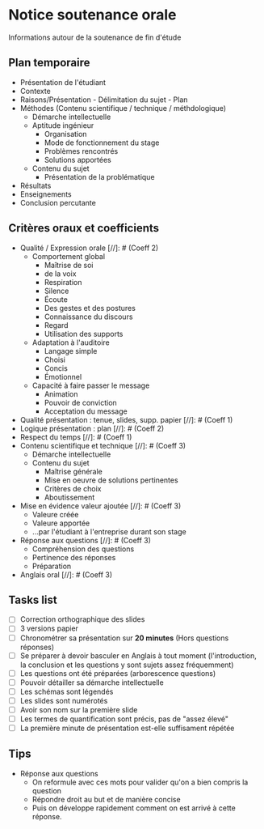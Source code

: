Notice soutenance orale
===========

Informations autour de la soutenance de fin d'étude

## Plan temporaire

* Présentation de l'étudiant
* Contexte
* Raisons/Présentation - Délimitation du sujet - Plan
* Méthodes (Contenu scientifique / technique / méthdologique)
    * Démarche intellectuelle
    * Aptitude ingénieur
        * Organisation
        * Mode de fonctionnement du stage
        * Problèmes rencontrés
        * Solutions apportées
    * Contenu du sujet
        * Présentation de la problématique
* Résultats
* Enseignements
* Conclusion percutante

## Critères oraux et coefficients

* Qualité / Expression orale
[//]: # (Coeff 2)
    * Comportement global
        * Maîtrise de soi
        * de la voix
        * Respiration
        * Silence
        * Écoute
        * Des gestes et des postures
        * Connaissance du discours
        * Regard
        * Utilisation des supports
    * Adaptation à l'auditoire
        * Langage simple
        * Choisi
        * Concis
        * Émotionnel
    * Capacité à faire passer le message
        * Animation
        * Pouvoir de conviction
        * Acceptation du message
* Qualité présentation : tenue, slides, supp. papier
[//]: # (Coeff 1)
* Logique présentation : plan
[//]: # (Coeff 2)
* Respect du temps
[//]: # (Coeff 1)
* Contenu scientifique et technique
[//]: # (Coeff 3)
    * Démarche intellectuelle
    * Contenu du sujet
        * Maîtrise générale
        * Mise en oeuvre de solutions pertinentes
        * Critères de choix
        * Aboutissement
* Mise en évidence valeur ajoutée
[//]: # (Coeff 3)
    * Valeure créée
    * Valeure apportée
    * ...par l'étudiant à l'entreprise durant son stage
* Réponse aux questions
[//]: # (Coeff 3)
    * Compréhension des questions
    * Pertinence des réponses
    * Préparation
* Anglais oral
[//]: # (Coeff 3)

## Tasks list

- [ ] Correction orthographique des slides
- [ ] 3 versions papier
- [ ] Chronométrer sa présentation sur __20 minutes__
  (Hors questions réponses)
- [ ] Se préparer à devoir basculer en Anglais à tout moment (l'introduction,
  la conclusion et les questions y sont sujets assez fréquemment)
- [ ] Les questions ont été préparées (arborescence questions)
- [ ] Pouvoir détailler sa démarche intellectuelle
- [ ] Les schémas sont légendés
- [ ] Les slides sont numérotés
- [ ] Avoir son nom sur la première slide
- [ ] Les termes de quantification sont précis, pas de "assez élevé"
- [ ] La première minute de présentation est-elle suffisament répétée

## Tips

* Réponse aux questions
    * On reformule avec ces mots pour valider qu'on a bien compris la question
    * Répondre droit au but et de manière concise
    * Puis on développe rapidement
      comment on est arrivé à cette réponse.
